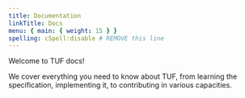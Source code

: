 ```yaml
---
title: Documentation
linkTitle: Docs
menu: { main: { weight: 15 } }
spelling: cSpell:disable # REMOVE this line
---
```


Welcome to TUF docs!

We cover everything you need to know about TUF, from learning the specification,
implementing it, to contributing in various capacities.
